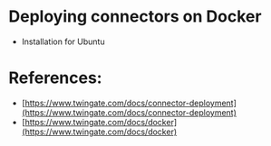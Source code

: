 # Deploying connectors on Docker
* Installation for Ubuntu


# References:
- [https://www.twingate.com/docs/connector-deployment](https://www.twingate.com/docs/connector-deployment)
- [https://www.twingate.com/docs/docker](https://www.twingate.com/docs/docker)
